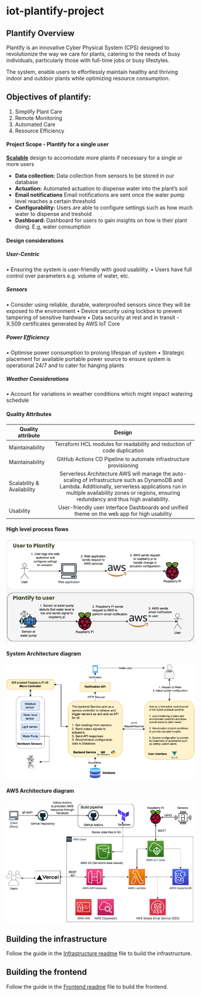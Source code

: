 # iot-plantify-project

## Plantify Overview

Plantify is an innovative Cyber Physical System (CPS) designed to revolutionize the way we care for plants, catering to the needs of busy individuals, particularly those with full-time jobs or busy lifestyles.

The system, enable users to effortlessly maintain healthy and thriving indoor and outdoor plants while optimizing resource consumption.

## Objectives of plantify:

1. Simplify Plant Care
2. Remote Monitoring
3. Automated Care
4. Resource Efficiency

#### Project Scope - Plantify for a single user

<b><u>Scalable</u></b> design to accomodate more plants if necessary for a single or more users​

- <b>Data collection:</b> Data collection from sensors to be stored in our database
- <b>Actuation:</b> Automated actuation to dispense water into the plant’s soil
- <b>Email notifications</b> Email notifications are sent once the water pump level reaches a certain threshold
- <b>Configurability:</b> Users are able to configure settings such as how much water to dispense and treshold
- <b>Dashboard:</b> Dashboard for users to gain insights on how is their plant doing. E.g, water consumption

#### Design considerations

##### User-Centric

• Ensuring the system is user-friendly with good usability.
• Users have full control over parameters e.g. volume of water, etc.

##### Sensors

• Consider using reliable, durable, waterproofed sensors since they will be exposed to the environment
• Device security using lockbox to prevent tampering of sensitive hardware
• Data security at rest and in transit - X.509 certificates generated by AWS loT
Core

##### Power Efficiency

• Optimise power consumption to prolong lifespan of system
• Strategic placement for available portable power source to ensure system is operational 24/7 and to cater for hanging plants

##### Weather Considerations

• Account for variations in weather conditions which might impact watering schedule

#### Quality Attributes
| Quality attribute          |                                                                                                                    Design                                                                                                                    |
| -------------------------- | :------------------------------------------------------------------------------------------------------------------------------------------------------------------------------------------------------------------------------------------: |
| Maintainability            |                                                                                   Terraform HCL modules for readability and reduction of code duplication                                                                                    |
| Maintainability            |                                                                                      GitHub Actions CD Pipeline to automate infrastructure provisioning                                                                                      |
| Scalability & Availability | Serverless Architecture AWS will manage the auto-scaling of infrastructure such as DynamoDB and Lambda. Additionally, serverless applications run in multiple availability zones or regions, ensuring redundancy and thus high availability. |
| Usability                  |                                                                         User-friendly user interface Dashboards and unified theme on the web app for high usability                                                                          |

#### High level process flows

![High level process flow diagrams](./diagrams/high_level_process_flow_diagrams.png)

#### System Architecture diagram

![System Architecture diagram](./diagrams/general_architecture_diagram.png)

#### AWS Architecture diagram

![AWS Architecture diagram](./diagrams/aws_architecture_diagram.png)

## Building the infrastructure
Follow the guide in the [Infrastructure readme](terraform/README.md) file to build the infrastructure.

## Building the frontend
Follow the guide in the [Frontend readme](frontend/README.md) file to build the frontend.
